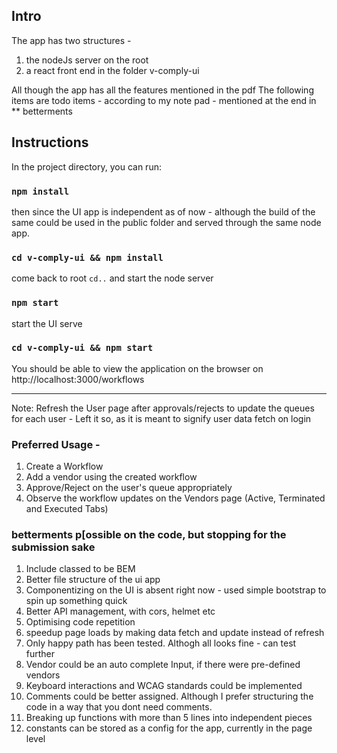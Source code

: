 ## Intro

The app has two structures -
1. the nodeJs server on the root 
2. a react front end in the folder v-comply-ui

All though the app has all the features mentioned in the pdf
The following items are todo items - according to my note pad - mentioned at the end in ** betterments


## Instructions
In the project directory, you can run:

### `npm install`

then since the UI app is independent as of now - although the build of the same could be used in the public folder and served through the same node app. 

### `cd v-comply-ui && npm install`

come back to root `cd..` and start the node server

### `npm start`

start the UI serve 

### `cd v-comply-ui && npm start` 

You should be able to view the application on the browser on http://localhost:3000/workflows

<hr/>

Note: Refresh the User page after approvals/rejects to update the queues for each user - Left it so, as it is meant to signify user data fetch on login



### Preferred Usage - 
1. Create a Workflow
2. Add a vendor using the created workflow
3. Approve/Reject on the user's queue appropriately
4. Observe the workflow updates on the Vendors page (Active, Terminated and Executed Tabs)


### betterments p[ossible on the code, but stopping for the submission sake
1. Include classed to be BEM
2. Better file structure of the ui app
3. Componentizing on the UI is absent right now - used simple bootstrap to spin up something quick
4. Better API management, with cors, helmet etc
5. Optimising code repetition
6. speedup page loads by making data fetch and update instead of refresh
7. Only happy path has been tested. Althogh all looks fine - can test further
8. Vendor could be an auto complete Input, if there were pre-defined vendors
9. Keyboard interactions and WCAG standards could be implemented
10. Comments could be better assigned. Although I prefer structuring the code in a way that you dont need comments.
11. Breaking up functions with more than 5 lines into independent pieces
12. constants can be stored as a config for the app, currently in the page level

